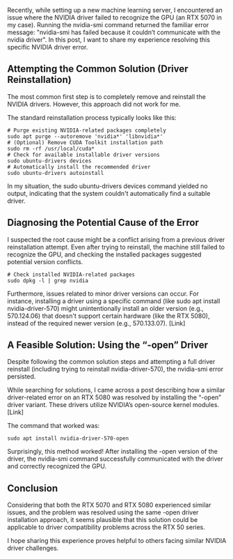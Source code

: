 Recently, while setting up a new machine learning server, I encountered an issue where the NVIDIA driver failed to recognize the GPU (an RTX 5070 in my case). Running the nvidia-smi command returned the familiar error message: "nvidia-smi has failed because it couldn’t communicate with the nvidia driver". In this post, I want to share my experience resolving this specific NVIDIA driver error.

## Attempting the Common Solution (Driver Reinstallation)
The most common first step is to completely remove and reinstall the NVIDIA drivers. However, this approach did not work for me.

The standard reinstallation process typically looks like this:

```
# Purge existing NVIDIA-related packages completely
sudo apt purge --autoremove 'nvidia*' 'libnvidia*'
# (Optional) Remove CUDA Toolkit installation path
sudo rm -rf /usr/local/cuda*
# Check for available installable driver versions
sudo ubuntu-drivers devices
# Automatically install the recommended driver
sudo ubuntu-drivers autoinstall
```
In my situation, the sudo ubuntu-drivers devices command yielded no output, indicating that the system couldn't automatically find a suitable driver.

## Diagnosing the Potential Cause of the Error
I suspected the root cause might be a conflict arising from a previous driver reinstallation attempt. Even after trying to reinstall, the machine still failed to recognize the GPU, and checking the installed packages suggested potential version conflicts.

```
# Check installed NVIDIA-related packages
sudo dpkg -l | grep nvidia
```
Furthermore, issues related to minor driver versions can occur. For instance, installing a driver using a specific command (like sudo apt install nvidia-driver-570) might unintentionally install an older version (e.g., 570.124.06) that doesn't support certain hardware (like the RTX 5080), instead of the required newer version (e.g., 570.133.07). [Link]

## A Feasible Solution: Using the “-open” Driver
Despite following the common solution steps and attempting a full driver reinstall (including trying to reinstall nvidia-driver-570), the nvidia-smi error persisted.

While searching for solutions, I came across a post describing how a similar driver-related error on an RTX 5080 was resolved by installing the “-open” driver variant. These drivers utilize NVIDIA’s open-source kernel modules. [Link]

The command that worked was:
```
sudo apt install nvidia-driver-570-open
```
Surprisingly, this method worked! After installing the -open version of the driver, the nvidia-smi command successfully communicated with the driver and correctly recognized the GPU.

## Conclusion
Considering that both the RTX 5070 and RTX 5080 experienced similar issues, and the problem was resolved using the same -open driver installation approach, it seems plausible that this solution could be applicable to driver compatibility problems across the RTX 50 series.

I hope sharing this experience proves helpful to others facing similar NVIDIA driver challenges.
